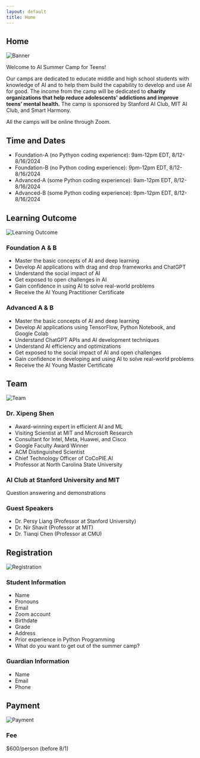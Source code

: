 ```yaml
---
layout: default
title: Home
---
```


<section id="home">
  <h2>Home</h2>
  <img src="{{ '/assets/images/banner.webp' | relative_url }}" alt="Banner" class="banner">
  <p>Welcome to AI Summer Camp for Teens!</p>
  <p>Our camps are dedicated to educate middle and high school students with knowledge of AI and to help them build the capability to develop and use AI for good. The income from the camp will be dedicated to <b>charity organizations that help reduce adolescents' addictions and improve teens’ mental health.</b> The camp is sponsored by Stanford AI Club, MIT AI Club, and Smart Harmony.</p>
  <p>All the camps will be online through Zoom.</p>
</section>

<section id="time-location">
  <h2>Time and Dates</h2>
  <ul>
  <li>Foundation-A (no Pythyon coding experience): 9am-12pm EDT, 8/12-8/16/2024</li>
  <li>Foundation-B (no Python coding experience): 9pm-12pm EDT, 8/12-8/16/2024</li>
  <li>Advanced-A (some Python coding experience): 9am-12pm EDT, 8/12-8/16/2024</li>
  <li>Advanced-B (some Python coding experience): 9pm-12pm EDT, 8/12-8/16/2024</li>
  </ul>
</section>

<section id="learning-outcome">
  <h2>Learning Outcome</h2>
  <img src="{{ '/assets/images/learning.webp' | relative_url }}" alt="Learning Outcome" class="banner">
  <h3>Foundation A & B</h3>
  <ul>
    <li>Master the basic concepts of AI and deep learning</li>
    <li>Develop AI applications with drag and drop frameworks and ChatGPT</li>
    <li>Understand the social impact of AI</li>
    <li>Get exposed to open challenges in AI</li>
    <li>Gain confidence in using AI to solve real-world problems</li>
    <li>Receive the AI Young Practitioner Certificate</li>
  </ul>
  <h3>Advanced A & B</h3>
  <ul>
    <li>Master the basic concepts of AI and deep learning</li>
    <li>Develop AI applications using TensorFlow, Python Notebook, and Google Colab</li>
    <li>Understand ChatGPT APIs and AI development techniques</li>
    <li>Understand AI efficiency and optimizations</li>
    <li>Get exposed to the social impact of AI and open challenges</li>
    <li>Gain confidence in developing and using AI to solve real-world problems</li>
    <li>Receive the AI Young Master Certificate</li>
  </ul>
</section>

<section id="team">
  <h2>Team</h2>
  <img src="{{ '/assets/images/team.webp' | relative_url }}" alt="Team" class="banner">
  <h3>Dr. Xipeng Shen</h3>
  <ul>
    <li>Award-winning expert in efficient AI and ML</li>
    <li>Visiting Scientist at MIT and Microsoft Research</li>
    <li>Consultant for Intel, Meta, Huawei, and Cisco</li>
    <li>Google Faculty Award Winner</li>
    <li>ACM Distinguished Scientist</li>
    <li>Chief Technology Officer of CoCoPIE.AI</li>
    <li>Professor at North Carolina State University</li>
  </ul>
  <h3>AI Club at Stanford University and MIT</h3>
  <p>Question answering and demonstrations</p>
  <h3>Guest Speakers</h3>
  <ul>
    <li>Dr. Persy Liang (Professor at Stanford University)</li>
    <li>Dr. Nir Shavit (Professor at MIT)</li>
    <li>Dr. Tianqi Chen (Professor at CMU)</li>
  </ul>
</section>

<section id="registration">
  <h2>Registration</h2>
  <img src="{{ '/assets/images/registration.webp' | relative_url }}" alt="Registration" class="banner">
  <h3>Student Information</h3>
  <ul>
    <li>Name</li>
    <li>Pronouns</li>
    <li>Email</li>
    <li>Zoom account</li>
    <li>Birthdate</li>
    <li>Grade</li>
    <li>Address</li>
    <li>Prior experience in Python Programming</li>
    <li>What do you want to get out of the summer camp?</li>
  </ul>
  <h3>Guardian Information</h3>
  <ul>
    <li>Name</li>
    <li>Email</li>
    <li>Phone</li>
  </ul>
</section>

<section id="payment">
  <h2>Payment</h2>
  <img src="{{ '/assets/images/payment.webp' | relative_url }}" alt="Payment" class="banner">
  <h3>Fee</h3>
  <p>$600/person (before 8/1)</p>
 

